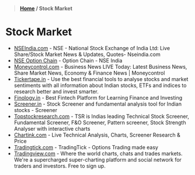 > **[Home](https://github.com/RakeshKengale/Bookmark)  /  Stock Market**
# Stock Market

- [NSEIndia.com](https://www.nseindia.com/) - NSE - National Stock Exchange of India Ltd: Live Share/Stock Market News & Updates, Quotes- Nseindia.com
- [NSE Option Chain](https://www.nseindia.com/option-chain) - Option Chain - NSE India
- [Moneycontrol.com](https://www.moneycontrol.com/) - Business News LIVE Today: Latest Business News, Share Market News, Economy & Finance News | Moneycontrol
- [Tickertape.in](https://www.tickertape.in/) - Use the best financial tools to analyse stocks and market sentiments with all information about Indian stocks, ETFs and indices to research better and invest smarter.
- [Finology.in](https://www.finology.in/) - Best Fintech Platform for Learning Finance and Investing
- [Screener.in](https://www.screener.in/) - Stock Screener and fundamental analysis tool for Indian stocks - Screener
- [Topstockresearch.com](https://www.topstockresearch.com/) - TSR is Indias leading Technical Stock Screener, Fundamental Screener, F&O Screener, Pattern screener, Stock Strength Analyser with interactive charts
- [Chartink.com](https://chartink.com/) - Live Technical Analysis, Charts, Screener Research & Price
- [Tradingtick.com](https://tradingtick.com/) - TradingTick - Options Trading made easy
- [Tradingview.com](https://in.tradingview.com/) - Where the world charts, chats and trades markets. We're a supercharged super-charting platform and social network for traders and investors. Free to sign up.
